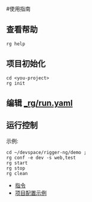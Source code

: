 #使用指南

## 查看帮助
```
rg help
```
## 项目初始化

``` shell
cd <you-project>
rg init
```

## 编辑 [_rg/run.yaml](config/prj_run.md)

## 运行控制
示例:
```
cd ~/devspace/rigger-ng/demo ;
rg conf -e dev -s web,test
rg start
rg stop
rg clean
```



* [指令](use/command.md)
* [项目配置示例](example/example.md) 

